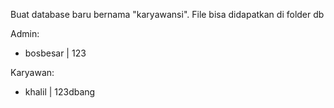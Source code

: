 Buat database baru bernama "karyawansi". File bisa didapatkan di folder db

Admin:
- bosbesar | 123

Karyawan:
- khalil | 123dbang

